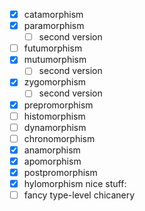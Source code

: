 - [x] catamorphism
- [x] paramorphism
  - [ ] second version
- [ ] futumorphism
- [x] mutumorphism
  - [ ] second version
- [x] zygomorphism
  - [ ] second version
- [x] prepromorphism
- [ ] histomorphism
- [ ] dynamorphism
- [ ] chronomorphism
- [x] anamorphism
- [x] apomorphism
- [x] postpromorphism
- [x] hylomorphism
nice stuff:
- [ ] fancy type-level chicanery
